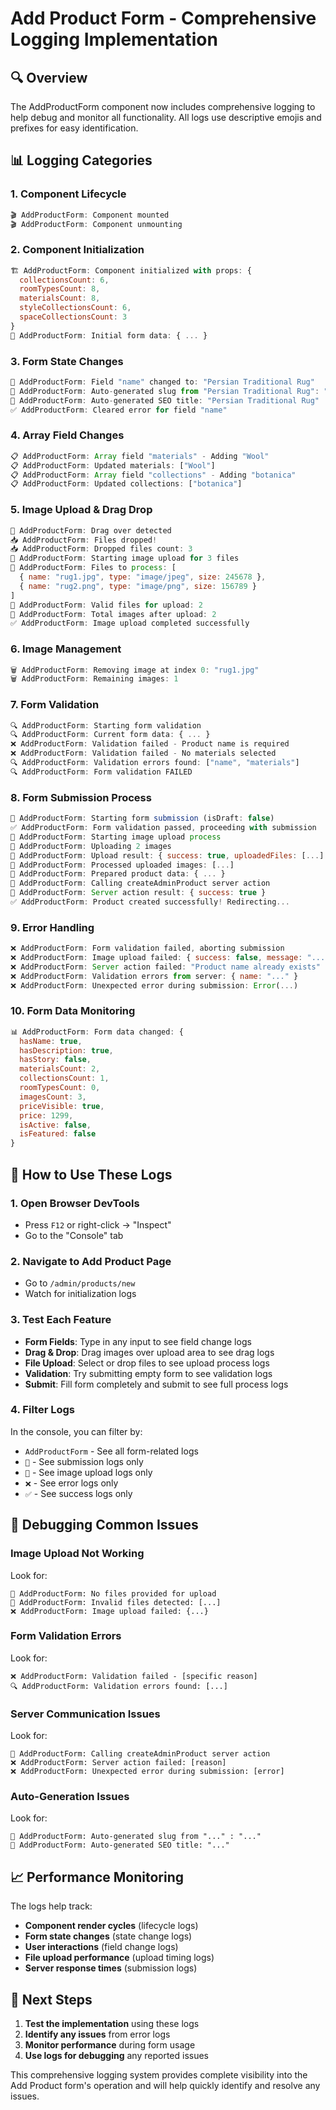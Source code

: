 # Add Product Form - Comprehensive Logging Implementation

## 🔍 **Overview**
The AddProductForm component now includes comprehensive logging to help debug and monitor all functionality. All logs use descriptive emojis and prefixes for easy identification.

## 📊 **Logging Categories**

### **1. Component Lifecycle**
```javascript
🎬 AddProductForm: Component mounted
🎬 AddProductForm: Component unmounting
```

### **2. Component Initialization**
```javascript
🏗️ AddProductForm: Component initialized with props: {
  collectionsCount: 6,
  roomTypesCount: 8,
  materialsCount: 8,
  styleCollectionsCount: 6,
  spaceCollectionsCount: 3
}
📝 AddProductForm: Initial form data: { ... }
```

### **3. Form State Changes**
```javascript
🔄 AddProductForm: Field "name" changed to: "Persian Traditional Rug"
🔗 AddProductForm: Auto-generated slug from "Persian Traditional Rug": "persian-traditional-rug"
📝 AddProductForm: Auto-generated SEO title: "Persian Traditional Rug"
✅ AddProductForm: Cleared error for field "name"
```

### **4. Array Field Changes**
```javascript
📋 AddProductForm: Array field "materials" - Adding "Wool"
📋 AddProductForm: Updated materials: ["Wool"]
📋 AddProductForm: Array field "collections" - Adding "botanica"
📋 AddProductForm: Updated collections: ["botanica"]
```

### **5. Image Upload & Drag Drop**
```javascript
🫳 AddProductForm: Drag over detected
📥 AddProductForm: Files dropped!
📥 AddProductForm: Dropped files count: 3
📸 AddProductForm: Starting image upload for 3 files
📸 AddProductForm: Files to process: [
  { name: "rug1.jpg", type: "image/jpeg", size: 245678 },
  { name: "rug2.png", type: "image/png", size: 156789 }
]
📸 AddProductForm: Valid files for upload: 2
📸 AddProductForm: Total images after upload: 2
✅ AddProductForm: Image upload completed successfully
```

### **6. Image Management**
```javascript
🗑️ AddProductForm: Removing image at index 0: "rug1.jpg"
🗑️ AddProductForm: Remaining images: 1
```

### **7. Form Validation**
```javascript
🔍 AddProductForm: Starting form validation
🔍 AddProductForm: Current form data: { ... }
❌ AddProductForm: Validation failed - Product name is required
❌ AddProductForm: Validation failed - No materials selected
🔍 AddProductForm: Validation errors found: ["name", "materials"]
🔍 AddProductForm: Form validation FAILED
```

### **8. Form Submission Process**
```javascript
🚀 AddProductForm: Starting form submission (isDraft: false)
✅ AddProductForm: Form validation passed, proceeding with submission
📸 AddProductForm: Starting image upload process
📸 AddProductForm: Uploading 2 images
📸 AddProductForm: Upload result: { success: true, uploadedFiles: [...] }
📸 AddProductForm: Processed uploaded images: [...]
📝 AddProductForm: Prepared product data: { ... }
🔄 AddProductForm: Calling createAdminProduct server action
📝 AddProductForm: Server action result: { success: true }
✅ AddProductForm: Product created successfully! Redirecting...
```

### **9. Error Handling**
```javascript
❌ AddProductForm: Form validation failed, aborting submission
❌ AddProductForm: Image upload failed: { success: false, message: "..." }
❌ AddProductForm: Server action failed: "Product name already exists"
❌ AddProductForm: Validation errors from server: { name: "..." }
❌ AddProductForm: Unexpected error during submission: Error(...)
```

### **10. Form Data Monitoring**
```javascript
📊 AddProductForm: Form data changed: {
  hasName: true,
  hasDescription: true,
  hasStory: false,
  materialsCount: 2,
  collectionsCount: 1,
  roomTypesCount: 0,
  imagesCount: 3,
  priceVisible: true,
  price: 1299,
  isActive: false,
  isFeatured: false
}
```

## 🎯 **How to Use These Logs**

### **1. Open Browser DevTools**
- Press `F12` or right-click → "Inspect"
- Go to the "Console" tab

### **2. Navigate to Add Product Page**
- Go to `/admin/products/new`
- Watch for initialization logs

### **3. Test Each Feature**
- **Form Fields**: Type in any input to see field change logs
- **Drag & Drop**: Drag images over upload area to see drag logs
- **File Upload**: Select or drop files to see upload process logs
- **Validation**: Try submitting empty form to see validation logs
- **Submit**: Fill form completely and submit to see full process logs

### **4. Filter Logs**
In the console, you can filter by:
- `AddProductForm` - See all form-related logs
- `🚀` - See submission logs only
- `📸` - See image upload logs only
- `❌` - See error logs only
- `✅` - See success logs only

## 🔧 **Debugging Common Issues**

### **Image Upload Not Working**
Look for:
```
📸 AddProductForm: No files provided for upload
📸 AddProductForm: Invalid files detected: [...]
❌ AddProductForm: Image upload failed: {...}
```

### **Form Validation Errors**
Look for:
```
❌ AddProductForm: Validation failed - [specific reason]
🔍 AddProductForm: Validation errors found: [...]
```

### **Server Communication Issues**
Look for:
```
🔄 AddProductForm: Calling createAdminProduct server action
❌ AddProductForm: Server action failed: [reason]
❌ AddProductForm: Unexpected error during submission: [error]
```

### **Auto-Generation Issues**
Look for:
```
🔗 AddProductForm: Auto-generated slug from "..." : "..."
📝 AddProductForm: Auto-generated SEO title: "..."
```

## 📈 **Performance Monitoring**

The logs help track:
- **Component render cycles** (lifecycle logs)
- **Form state changes** (state change logs)  
- **User interactions** (field change logs)
- **File upload performance** (upload timing logs)
- **Server response times** (submission logs)

## 🚀 **Next Steps**

1. **Test the implementation** using these logs
2. **Identify any issues** from error logs
3. **Monitor performance** during form usage
4. **Use logs for debugging** any reported issues

This comprehensive logging system provides complete visibility into the Add Product form's operation and will help quickly identify and resolve any issues.